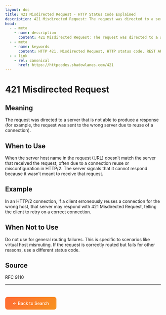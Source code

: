 ```yaml
---
layout: doc
title: 421 Misdirected Request - HTTP Status Code Explained
description: 421 Misdirected Request: The request was directed to a server that is not able to produce a response (for example, the request was sent to the wrong server due to re...
head:
  - - meta
    - name: description
      content: 421 Misdirected Request: The request was directed to a server that is not able to produce a response (for example, the request was sent to the wrong server due to re...
  - - meta
    - name: keywords
      content: HTTP 421, Misdirected Request, HTTP status code, REST API, web development
  - - link
    - rel: canonical
      href: https://httpcodes.shadowlanes.com/421
---
```


<script setup>
const structuredData = {
  "@context": "https://schema.org",
  "@type": "TechArticle",
  "headline": "421 Misdirected Request - HTTP Status Code",
  "description": "The request was directed to a server that is not able to produce a response (for example, the request was sent to the wrong server due to reuse of a connection).",
  "url": "https://httpcodes.shadowlanes.com/421",
  "keywords": "HTTP 421, Misdirected Request, HTTP status code",
  "articleBody": "The request was directed to a server that is not able to produce a response (for example, the request was sent to the wrong server due to reuse of a connection). When the server host name in the request (URL) doesn’t match the server that received the request, often due to a connection reuse or misconfiguration in HTTP/2. The server signals that it cannot respond because it wasn’t meant to receive that request.",
  "publisher": {
    "@type": "Organization",
    "name": "HTTP Codes Explainer"
  }
}
</script>

<script type="application/ld+json" v-html="JSON.stringify(structuredData)"></script>

# 421 Misdirected Request

## Meaning

The request was directed to a server that is not able to produce a response (for example, the request was sent to the wrong server due to reuse of a connection).

## When to Use

When the server host name in the request (URL) doesn’t match the server that received the request, often due to a connection reuse or misconfiguration in HTTP/2. The server signals that it cannot respond because it wasn’t meant to receive that request.

## Example

In an HTTP/2 connection, if a client erroneously reuses a connection for the wrong host, that server may respond with 421 Misdirected Request, telling the client to retry on a correct connection.

## When Not to Use

Do not use for general routing failures. This is specific to scenarios like virtual host misrouting. If the request is correctly routed but fails for other reasons, use a different status code.

## Source

RFC 9110

---

<div style="margin-top: 40px;">
  <a href="/" style="display: inline-block; padding: 12px 24px; background: linear-gradient(135deg, #ff6b35, #f7931e); color: white; text-decoration: none; border-radius: 8px; font-weight: 500;">← Back to Search</a>
</div>
